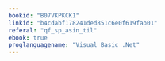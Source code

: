 ```yaml
---
bookid: "B07VKPKCK1"
linkid: "b4cdabf178241ded851c6e0f619fab01"
referal: "qf_sp_asin_til"
ebook: true
proglanguagename: "Visual Basic .Net"
---
```

